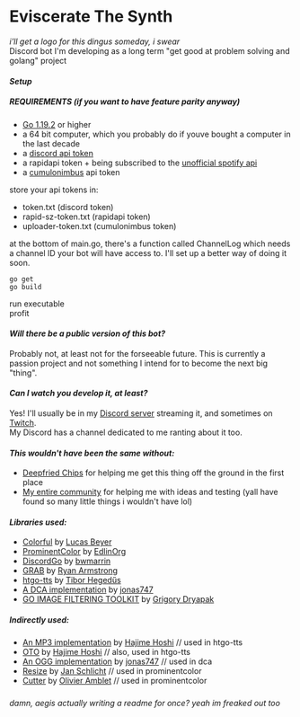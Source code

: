 # Eviscerate The Synth
*i'll get a logo for this dingus someday, i swear*\
Discord bot I'm developing as a long term "get good at problem solving and golang" project

#### *Setup*
##### REQUIREMENTS (if you want to have feature parity anyway)
- [Go 1.19.2](https://go.dev/dl) or higher
- a 64 bit computer, which you probably do if youve bought a computer in the last decade
- a [discord api token](https://discord.com/developers)
- a rapidapi token + being subscribed to the [unofficial spotify api](https://rapidapi.com/Glavier/api/spotify23)
- a [cumulonimbus](https://alekeagle.me) api token

store your api tokens in:
- token.txt (discord token)
- rapid-sz-token.txt (rapidapi token)
- uploader-token.txt (cumulonimbus token)

at the bottom of main.go, there's a function called ChannelLog which needs a channel ID your bot will have access to. I'll set up a better way of doing it soon.

```
go get
go build
```
run executable\
profit

#### *Will there be a public version of this bot?*
Probably not, at least not for the forseeable future. This is currently a passion project and not something I intend for to become the next big "thing".

#### *Can I watch you develop it, at least?*
Yes! I'll usually be in my [Discord server](https://discord.gg/SJcAWEynbj) streaming it, and sometimes on [Twitch](https://twitch.tv/aegiscarr).\
My Discord has a channel dedicated to me ranting about it too.

#### *This wouldn't have been the same without:*
- [Deepfried Chips](https://github.com/Deepfried-Chips) for helping me get this thing off the ground in the first place
- [My entire community](https://discord.gg/SJcAWEynbj) for helping me with ideas and testing (yall have found so many little things i wouldn't have lol)

#### *Libraries used:*
- [Colorful](https://github.com/lucasb-eyer/go-colorful) by [Lucas Beyer](https://github.com/lucasb-eyer)
- [ProminentColor](https://github.com/EdlinOrg/prominentcolor) by [EdlinOrg](https://github.com/EdlinOrg)
- [DiscordGo](https://github.com/bwmarrin/discordgo) by [bwmarrin](https://github.com/bwmarrin)
- [GRAB](https://github.com/cavaliergopher/grab) by [Ryan Armstrong](https://github.com/cavaliercoder)
- [htgo-tts](https://github.com/hegedustibor/htgo-tts) by [Tibor Hegedűs](https://github.com/hegedustibor)
- [A DCA implementation](https://github.com/jonas747/dca) by [jonas747](https://github.com/jonas747)
- [GO IMAGE FILTERING TOOLKIT](https://github.com/disintegration/gift) by [Grigory Dryapak](https://github.com/disintegration)
##### *Indirectly used:*
- [An MP3 implementation](https://github.com/hajimehoshi/go-mp3) by [Hajime Hoshi](https://github.com/hajimehoshi) // used in htgo-tts
- [OTO](https://github.com/hajimehoshi/oto) by [Hajime Hoshi](https://github.com/hajimehoshi) // also, used in htgo-tts
- [An OGG implementation](https://github.com/jonas747/ogg) by [jonas747](https://github.com/jonas747) // used in dca
- [Resize](https://github.com/nfnt/resize) by [Jan Schlicht](https://github.com/nfnt) // used in prominentcolor
- [Cutter](https://github.com/oliamb/cutter) by [Olivier Amblet](https://github.com/oliamb) // used in prominentcolor
###
###
*damn, aegis actually writing a readme for once? yeah im freaked out too*

